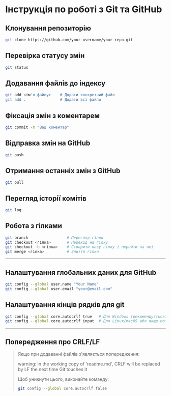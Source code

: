 # Інструкція по роботі з Git та GitHub

## Клонування репозиторію

```sh
git clone https://github.com/your-username/your-repo.git
```

## Перевірка статусу змін

```sh
git status
```

## Додавання файлів до індексу

```sh
git add <ім'я_файлу>    # Додати конкретний файл
git add .               # Додати всі файли
```

## Фіксація змін з коментарем

```sh
git commit -m "Ваш коментар"
```

## Відправка змін на GitHub

```sh
git push
```

## Отримання останніх змін з GitHub

```sh
git pull
```

## Перегляд історії комітів

```sh
git log
```

## Робота з гілками

```sh
git branch                 # Перегляд гілок
git checkout <гілка>       # Перехід на гілку
git checkout -b <гілка>    # Створити нову гілку і перейти на неї
git merge <гілка>          # Злиття гілки
```

---

## Налаштування глобальних даних для GitHub

```sh
git config --global user.name "Your Name"
git config --global user.email "your@email.com"
```

## Налаштування кінців рядків для git

```sh
git config --global core.autocrlf true   # Для Windows (рекомендується)
git config --global core.autocrlf input  # Для Linux/macOS або якщо потрібен LF
```

---

## Попередження про CRLF/LF

> Якщо при додаванні файлів з'являється попередження:
> 
> warning: in the working copy of 'readme.md', CRLF will be replaced by LF the next time Git touches it
> 
> Щоб уникнути цього, виконайте команду:
> 
> ```sh
> git config --global core.autocrlf false
> ```
